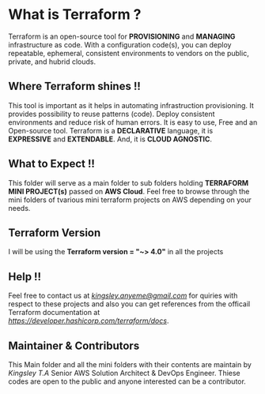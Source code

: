 # What is Terraform ?
Terraform is an open-source tool for **PROVISIONING** and **MANAGING** infrastructure as code. With a configuration code(s), you can deploy repeatable, ephemeral, consistent environments to vendors on the public, private, and hubrid clouds.

## Where Terraform shines !!
This tool is important as it helps in automating infrastruction provisioning. It provides possibility to reuse patterns (code). Deploy consistent environments and reduce risk of human errors. It is easy to use, Free and an Open-source tool. Terraform is a **DECLARATIVE** language, it is **EXPRESSIVE** and **EXTENDABLE**. And, it is **CLOUD AGNOSTIC**.

## What to Expect !!
This folder will serve as a main folder to sub folders holding **TERRAFORM MINI PROJECT(s)** passed on **AWS Cloud**. Feel free to browse through the mini folders of tvarious mini terraform projects on AWS depending on your needs.

## Terraform Version
I will be using the **Terraform version = "~> 4.0"** in all the projects

## Help !!
Feel free to contact us at *kingsley.anyeme@gmail.com* for quiries with respect to these projects and also you can get references from the officail Terraform documentation at *https://developer.hashicorp.com/terraform/docs*.

## Maintainer & Contributors
This Main folder and all the mini folders with their contents are maintain by *Kingsley T.A* Senior AWS Solution Architect & DevOps Engineer. Thiese codes are open to the public and anyone interested can be a contributor.
